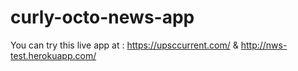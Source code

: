 # curly-octo-news-app

You can try this live app at : https://upsccurrent.com/ & http://nws-test.herokuapp.com/
